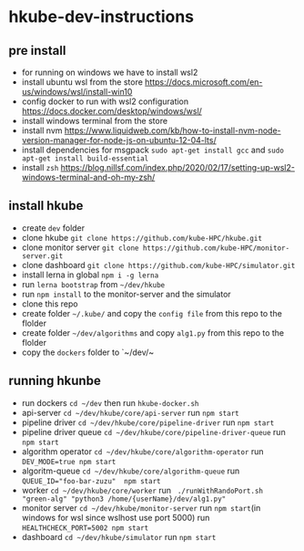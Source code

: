 # hkube-dev-instructions


## pre install

 - for running on windows we have to install wsl2 
 - install ubuntu wsl from the store https://docs.microsoft.com/en-us/windows/wsl/install-win10
 - config docker to run with wsl2 configuration https://docs.docker.com/desktop/windows/wsl/
 - install windows terminal from the store 
 - install nvm https://www.liquidweb.com/kb/how-to-install-nvm-node-version-manager-for-node-js-on-ubuntu-12-04-lts/
 - install dependencies for msgpack  `sudo apt-get install gcc` and `sudo apt-get install build-essential`
 - install `zsh` https://blog.nillsf.com/index.php/2020/02/17/setting-up-wsl2-windows-terminal-and-oh-my-zsh/

## install hkube
 - create `dev` folder
 - clone hkube `git clone https://github.com/kube-HPC/hkube.git`
 - clone monitor server `git clone https://github.com/kube-HPC/monitor-server.git`
 - clone dashboard `git clone https://github.com/kube-HPC/simulator.git`
 - install lerna in global `npm i -g lerna` 
 - run  `lerna bootstrap` from `~/dev/hkube`
 - run `npm install` to the monitor-server and the simulator 
 - clone this repo 
 - create folder `~/.kube/` and copy the `config file` from this repo to the flolder 
 - create folder `~/dev/algorithms` and copy `alg1.py` from this repo to the flolder 
 - copy the `dockers` folder to `~/dev/~

## running hkunbe
 - run dockers `cd ~/dev` then run `hkube-docker.sh`
 - api-server `cd ~/dev/hkube/core/api-server` run  `npm start`
 - pipeline driver `cd ~/dev/hkube/core/pipeline-driver` run  `npm start`
 - pipeline driver queue `cd ~/dev/hkube/core/pipeline-driver-queue` run  `npm start`
 - algorithm operator `cd ~/dev/hkube/core/algorithm-operator` run  `DEV_MODE=true npm start`
 - algoritm-queue `cd ~/dev/hkube/core/algorithm-queue` run  `QUEUE_ID="foo-bar-zuzu"  npm start`
 - worker   `cd ~/dev/hkube/core/worker` run  ` ./runWithRandoPort.sh "green-alg" "python3 /home/{userName}/dev/alg1.py"` 
 - monitor server `cd ~/dev/hkube/monitor-server` run  `npm start`(in windows for wsl since wslhost use port 5000) run `HEALTHCHECK_PORT=5002 npm start`
 - dashboard `cd ~/dev/hkube/simulator` run  `npm start`




